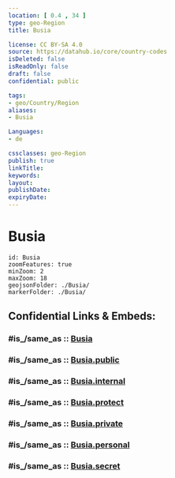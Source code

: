 ```yaml
---
location: [ 0.4 , 34 ] 
type: geo-Region
title: Busia

license: CC BY-SA 4.0
source: https://datahub.io/core/country-codes
isDeleted: false
isReadOnly: false
draft: false
confidential: public

tags:
- geo/Country/Region
aliases:
- Busia

Languages:
- de

cssclasses: geo-Region
publish: true
linkTitle: 
keywords: 
layout: 
publishDate: 
expiryDate: 
---
```


# Busia

```leaflet
id: Busia
zoomFeatures: true 
minZoom: 2 
maxZoom: 18
geojsonFolder: ./Busia/
markerFolder: ./Busia/
```


## Confidential Links & Embeds: 

### #is_/same_as :: [Busia](/_Standards/Earth/Continent/Africa/Africa~Central/Uganda/regions~Uganda/Uganda~East/Busia.md) 

### #is_/same_as :: [Busia.public](/_public/Earth/Continent/Africa/Africa~Central/Uganda/regions~Uganda/Uganda~East/Busia.public.md) 

### #is_/same_as :: [Busia.internal](/_internal/Earth/Continent/Africa/Africa~Central/Uganda/regions~Uganda/Uganda~East/Busia.internal.md) 

### #is_/same_as :: [Busia.protect](/_protect/Earth/Continent/Africa/Africa~Central/Uganda/regions~Uganda/Uganda~East/Busia.protect.md) 

### #is_/same_as :: [Busia.private](/_private/Earth/Continent/Africa/Africa~Central/Uganda/regions~Uganda/Uganda~East/Busia.private.md) 

### #is_/same_as :: [Busia.personal](/_personal/Earth/Continent/Africa/Africa~Central/Uganda/regions~Uganda/Uganda~East/Busia.personal.md) 

### #is_/same_as :: [Busia.secret](/_secret/Earth/Continent/Africa/Africa~Central/Uganda/regions~Uganda/Uganda~East/Busia.secret.md)

